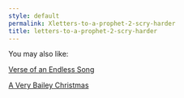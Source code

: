 ```yaml
---
style: default
permalink: Xletters-to-a-prophet-2-scry-harder
title: letters-to-a-prophet-2-scry-harder
---
```

You may also like:

[Verse of an Endless Song](http://scp-wiki.net/verse-of-an-endless-song)

[A Very Bailey Christmas](http://scp-wiki.net/a-very-bailey-christmas)
